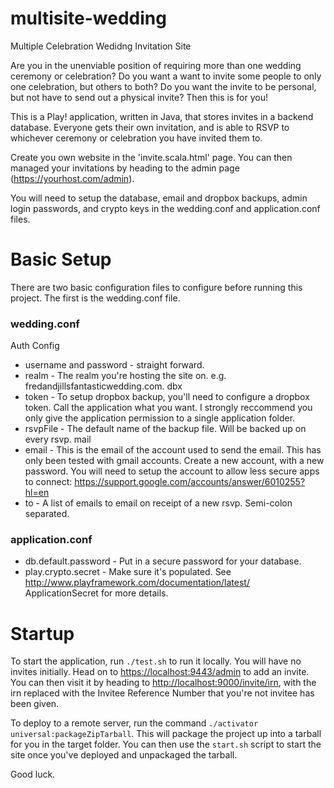 # multisite-wedding
Multiple Celebration Wedidng Invitation Site

Are you in the unenviable position of requiring more than one wedding ceremony or celebration?
Do you want a want to invite some people to only one celebration, but others to both?
Do you want the invite to be personal, but not have to send out a physical invite?
Then this is for you!

This is a Play! application, written in Java, that stores invites in a backend database.  Everyone
gets their own invitation, and is able to RSVP to whichever ceremony or celebration you have invited
them to.

Create you own website in the 'invite.scala.html' page.  You can then managed your invitations by
heading to the admin page (<https://yourhost.com/admin>).

You will need to setup the database, email and dropbox backups, admin login passwords, and crypto
keys in the wedding.conf and application.conf files. 

# Basic Setup
There are two basic configuration files to configure before running this project.  The first is the wedding.conf file.  
### wedding.conf
Auth Config
* username and password - straight forward.
* realm - The realm you're hosting the site on.  e.g. fredandjillsfantasticwedding.com.
dbx
* token - To setup dropbox backup, you'll need to configure a dropbox token.  Call the application what you want.  I strongly reccommend you only give the application permission to a single application folder.
* rsvpFile - The default name of the backup file.  Will be backed up on every rsvp.
mail
* email - This is the email of the account used to send the email.  This has only been tested with gmail accounts.  Create a new account, with a new password.  You will need to setup the account to allow less secure apps to connect: https://support.google.com/accounts/answer/6010255?hl=en
* to - A list of emails to email on receipt of a new rsvp.  Semi-colon separated.
### application.conf
* db.default.password - Put in a secure password for your database.
* play.crypto.secret - Make sure it's populated.  See <http://www.playframework.com/documentation/latest/> ApplicationSecret for more details.

# Startup
To start the application, run `./test.sh` to run it locally.  You will have no invites initially.  Head on to <https://localhost:9443/admin> to add an invite.  You can then visit it by heading to <http://localhost:9000/invite/irn>, with the irn replaced with the Invitee Reference Number that you're not invitee has been given.

To deploy to a remote server, run the command `./activator universal:packageZipTarball`.  This will package the project up into a tarball for you in the target folder.  You can then use the `start.sh` script to start the site once you've deployed and unpackaged the tarball.

Good luck.
